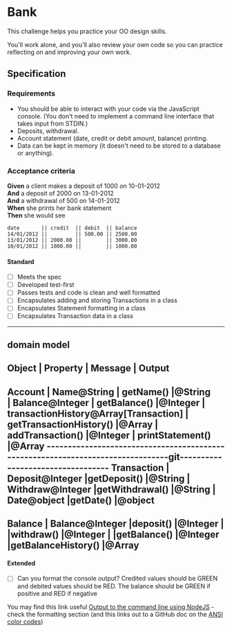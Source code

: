 # Bank

This challenge helps you practice your OO design skills.

You'll work alone, and you'll also review your own code so you can practice reflecting on and improving your own work.

## Specification

### Requirements

* You should be able to interact with your code via the JavaScript console.  (You don't need to implement a command line interface that takes input from STDIN.)
* Deposits, withdrawal.
* Account statement (date, credit or debit amount, balance) printing.
* Data can be kept in memory (it doesn't need to be stored to a database or anything).

### Acceptance criteria

**Given** a client makes a deposit of 1000 on 10-01-2012  
**And** a deposit of 2000 on 13-01-2012  
**And** a withdrawal of 500 on 14-01-2012  
**When** she prints her bank statement  
**Then** she would see

```
date       || credit  || debit  || balance
14/01/2012 ||         || 500.00 || 2500.00
13/01/2012 || 2000.00 ||        || 3000.00
10/01/2012 || 1000.00 ||        || 1000.00
```


#### Standard
- [ ] Meets the spec
- [ ] Developed test-first
- [ ] Passes tests and code is clean and well formatted
- [ ] Encapsulates adding and storing Transactions in a class
- [ ] Encapsulates Statement formatting in a class
- [ ] Encapsulates Transaction data in a class

---------------------------------------------------------------------
domain model
------------------------------------------------------------------------------------------------------------------
Object             |               Property                  |               Message          |    Output
------------------------------------------------------------------------------------------------------------------
Account            |  Name@String                            | getName()                      |@String              
                   |  Balance@Integer                        | getBalance()                   |@Integer
                   |  transactionHistory@Array[Transaction]  | getTransactionHistory()        |@Array
                                                             | addTransaction()               |@Integer
                                                             | printStatement()               |@Array
--------------------------------------------------------------------------------git----------------------------------
Transaction        |  Deposit@Integer                        |getDeposit()                    |@String
                   |  Withdraw@Integer                       |getWithdrawal()                 |@String
                   |  Date@object                            |getDate()                       |@object
------------------------------------------------------------------------------------------------------------------
Balance            |  Balance@Integer                        |deposit()                       |@Integer
                   |                                         |withdraw()                      |@Integer
                   |                                         |getBalance()                    |@Integer
                                                             |getBalanceHistory()             |@Array
------------------------------------------------------------------------------------------------------------------



#### Extended
- [ ] Can you format the console output?  Credited values should be GREEN and debited values should be RED.  The balance should be GREEN if positive and RED if negative

You may find this link useful [Output to the command line using NodeJS](https://nodejs.dev/en/learn/output-to-the-command-line-using-nodejs/) - check the formatting section (and this links out to a GitHub doc on the [ANSI color codes](https://gist.github.com/iamnewton/8754917))
